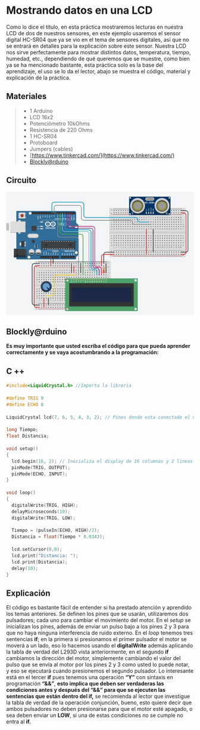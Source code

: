 # Mostrando datos en una LCD

Como lo dice el título, en esta práctica mostraremos lecturas en nuestra LCD de dos de nuestros sensores, en este ejemplo usaremos el sensor digital HC-SR04 que ya se vio en el tema de sensores digitales, así que no se entrará en detalles para la explicación sobre este sensor. Nuestra LCD nos sirve perfectamente para mostrar distintos datos, temperatura, tiempo, humedad, etc., dependiendo de qué queremos que se muestre, como bien ya se ha mencionado bastante, esta práctica solo es la base del aprendizaje, el uso se lo da el lector, abajo se muestra el código, material y explicación de la práctica.


## Materiales
> - 1 Arduino
> - LCD 16x2
> - Potenciómetro 10kOhms
> - Resistencia de 220 Ohms
> - 1 HC-SR04
> - Protoboard 
> - Jumpers (cables) 
> - [https://www.tinkercad.com/](https://www.tinkercad.com/)
> - [Blockly@rduino](https://technologiescollege.github.io/Blockly-at-rduino/index.html)


## Circuito

![](https://github.com/Ezzzzzzzzzzzzzz/CursoRoboticaAplicada/blob/master/PracticasArduino/Practica23/DatosenLCD.JPG)


## Blockly@rduino

**Es muy importante que usted escriba el código para que pueda aprender correctamente y se vaya acostumbrando a la programación:**

## C ++
```c
#include<LiquidCrystal.h> //Importa la libreria

#define TRIG 9
#define ECHO 8

LiquidCrystal lcd(7, 6, 5, 4, 3, 2); // Pines donde esta conectado el modulo LCD

long Tiempo;
float Distancia;

void setup()
{
  lcd.begin(16, 2); // Inocializa el display de 16 columnas y 2 lineas
  pinMode(TRIG, OUTPUT);
  pinMode(ECHO, INPUT);
}

void loop()
{
  digitalWrite(TRIG, HIGH);
  delayMicroseconds(10);
  digitalWrite(TRIG, LOW);
  
  Tiempo = (pulseIn(ECHO, HIGH)/2);
  Distancia = float(Tiempo * 0.0343);
  
  lcd.setCursor(0,0);
  lcd.print("Distancia: ");
  lcd.print(Distancia);
  delay(10);
}
```

## Explicación 

El código es bastante fácil de entender si ha prestado atención y aprendido los temas anteriores. Se definen los pines que se usarán, utilizaremos dos pulsadores; cada uno para cambiar el movimiento del motor. En el *setup* se inicializan los pines, además de enviar un pulso bajo a los pines 2 y 3 para que no haya ninguna interferencia de ruido externo. En el *loop* tenemos tres sentencias **if**; en la primera si presionamos el primer pulsador el motor se moverá a un lado, eso lo hacemos usando el **digitalWrite** además aplicando la tabla de verdad del L293D vista anteriormente, en el segundo **if** cambiamos la dirección del motor, simplemente cambiando el valor del pulso que se envía al motor por los pines 2 y 3 como usted lo puede notar, y eso se ejecutará cuando presionemos el segundo pulsador. 
Lo interesante está en el tercer **if** pues tenemos una operación **“Y”** con sintaxis en programación **“&&”**, **esto implica que deben ser verdaderas las condiciones antes y después del “&&” para que se ejecuten las sentencias que están dentro del if,** se recomienda al lector que investigue la tabla de verdad de la operación conjunción, bueno, esto quiere decir que ambos pulsadores no deben presionarse para que el motor esté apagado, o sea deben enviar un **LOW**, si una de estas condiciones no se cumple no entra al **if.**
<!--stackedit_data:
eyJoaXN0b3J5IjpbLTMwMDY4NDY1OCwxNDAwMTc0NDgwXX0=
-->
